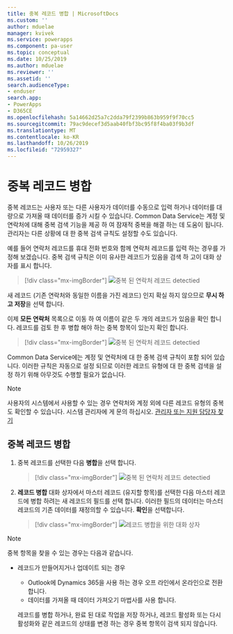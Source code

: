 ```yaml
---
title: 중복 레코드 병합 | MicrosoftDocs
ms.custom: ''
author: mduelae
manager: kvivek
ms.service: powerapps
ms.component: pa-user
ms.topic: conceptual
ms.date: 10/25/2019
ms.author: mduelae
ms.reviewer: ''
ms.assetid: ''
search.audienceType:
- enduser
search.app:
- PowerApps
- D365CE
ms.openlocfilehash: 5a14662d25a7c2dda79f2399b863b959f9f70cc5
ms.sourcegitcommit: 79ac9decef3d5aab40fbf3bc95f8f4ba03f9b3df
ms.translationtype: MT
ms.contentlocale: ko-KR
ms.lasthandoff: 10/26/2019
ms.locfileid: "72959327"
---
```

# <a name="merge-duplicate-records"></a>중복 레코드 병합 

중복 레코드는 사용자 또는 다른 사용자가 데이터를 수동으로 입력 하거나 데이터를 대량으로 가져올 때 데이터를 증가 시킬 수 있습니다. Common Data Service는 계정 및 연락처에 대해 중복 검색 기능을 제공 하 여 잠재적 중복을 해결 하는 데 도움이 됩니다. 관리자는 다른 상황에 대 한 중복 검색 규칙도 설정할 수도 있습니다.  
  
예를 들어 연락처 레코드를 휴대 전화 번호와 함께 연락처 레코드를 입력 하는 경우를 가정해 보겠습니다.  중복 검색 규칙은 이미 유사한 레코드가 있음을 검색 하 고이 대화 상자를 표시 합니다.  
  
 > [!div class="mx-imgBorder"] 
 > ![중복 된 연락처 레코드 detectied](media/duplicates-detected.png "중복 된 연락처 레코드 detectied")  
  
 새 레코드 (기존 연락처와 동일한 이름을 가진 레코드) 인지 확실 하지 않으므로 **무시 하 고 저장**을 선택 합니다.  
  
 이제 **모든 연락처** 목록으로 이동 하 여 이름이 같은 두 개의 레코드가 있음을 확인 합니다. 레코드를 검토 한 후 병합 해야 하는 중복 항목이 있는지 확인 합니다.  
 
 > [!div class="mx-imgBorder"] 
 > ![중복 된 연락처 레코드 detectied](media/duplicates-detected_1.png "중복 된 연락처 레코드 detectied")  
 
Common Data Service에는 계정 및 연락처에 대 한 중복 검색 규칙이 포함 되어 있습니다. 이러한 규칙은 자동으로 설정 되므로 이러한 레코드 유형에 대 한 중복 검색을 설정 하기 위해 아무것도 수행할 필요가 없습니다.  
  
> [!NOTE]
>  사용자의 시스템에서 사용할 수 있는 경우 연락처와 계정 외에 다른 레코드 유형의 중복도 확인할 수 있습니다. 시스템 관리자에 게 문의 하십시오. [관리자 또는 지원 담당자 찾기](find-admin.md)  
  
## <a name="merge-duplicate-records"></a>중복 레코드 병합  
  
1. 중복 레코드를 선택한 다음 **병합**을 선택 합니다.  
  
   > [!div class="mx-imgBorder"] 
   > ![중복 된 연락처 레코드 detectied](media/duplicates-detected_2.png "중복 된 연락처 레코드 detectied")  
  
2. **레코드 병합** 대화 상자에서 마스터 레코드 (유지할 항목)를 선택한 다음 마스터 레코드에 병합 하려는 새 레코드의 필드를 선택 합니다. 이러한 필드의 데이터는 마스터 레코드의 기존 데이터를 재정의할 수 있습니다. **확인**을 선택합니다.  
  
     
   > [!div class="mx-imgBorder"] 
   > ![레코드 병합을 위한 대화 상자](media/merge-records-dialog.png "레코드 병합을 위한 대화 상자")  
  
> [!NOTE]
>  중복 항목을 찾을 수 있는 경우는 다음과 같습니다.  
> 
> - 레코드가 만들어지거나 업데이트 되는 경우  
>   - Outlook에 Dynamics 365을 사용 하는 경우 오프 라인에서 온라인으로 전환 합니다.  
>   - 데이터를 가져올 때 데이터 가져오기 마법사를 사용 합니다.  
> 
>   레코드를 병합 하거나, 완료 된 대로 작업을 저장 하거나, 레코드 활성화 또는 다시 활성화와 같은 레코드의 상태를 변경 하는 경우 중복 항목이 검색 되지 않습니다.  
